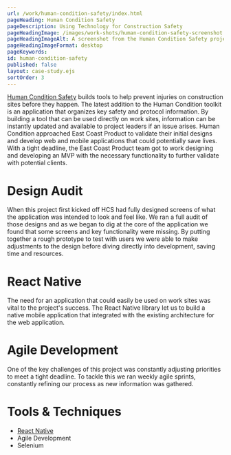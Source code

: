 ```yaml
---
url: /work/human-condition-safety/index.html
pageHeading: Human Condition Safety
pageDescription: Using Technology for Construction Safety
pageHeadingImage: /images/work-shots/human-condition-safety-screenshot.png
pageHeadingImageAlt: A screenshot from the Human Condition Safety project.
pageHeadingImageFormat: desktop
pageKeywords:
id: human-condition-safety
published: false
layout: case-study.ejs
sortOrder: 3
---
```


<p class="paragraph--major"><a href="http://www.hcsafety.com/">Human Condition Safety</a> builds tools to help prevent injuries on construction sites before they happen. The latest addition to the Human Condition toolkit is an application that organizes key safety and protocol information. By building a tool that can be used directly on work sites, information can be instantly updated and available to project leaders if an issue arises. Human Condition approached East Coast Product to validate their initial designs and develop  web and mobile applications that could potentially save lives. With a tight deadline, the East Coast Product team got to work designing and developing an MVP with the necessary functionality to further validate with potential clients.</p>

<h1 class="text-heading-one">Design Audit</h1>

<p>When this project first kicked off HCS had fully designed screens of what the application was intended to look and feel like. We ran a full audit of those designs and as we began to dig at the core of the application we found that some screens and key functionality were missing. By putting together a rough prototype to test with users we were able to make adjustments to the design before diving directly into development, saving time and resources.</p>

<h1 class="text-heading-one">React Native</h1>

<p>The need for an application that could easily be used on work sites was vital to the project's success. The React Native library let us to build a native mobile application that integrated with the existing architecture for the web application.</p>

<h1 class="text-heading-one">Agile Development</h1>

<p>One of the key challenges of this project was constantly adjusting priorities to meet a tight deadline. To tackle this we ran weekly agile sprints, constantly refining our process as new information was gathered.</p>

<h1 class="text-heading-one">Tools &amp; Techniques</h1>

<ul>
  <li><a href="/technologies/react-native">React Native</a></li>
  <li>Agile Development</li>
  <li>Selenium</li>
</ul>